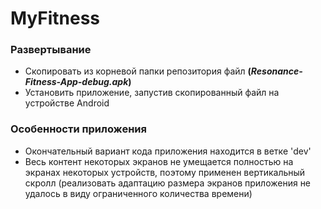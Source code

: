 # MyFitness

### Развертывание

- Скопировать из корневой папки репозитория файл **(_Resonance-Fitness-App-debug.apk_)**
- Установить приложение, запустив скопированный файл на устройстве Android

### Особенности приложения

- Окончательный вариант кода приложения находится в ветке 'dev'
- Весь контент некоторых экранов не умещается полностью на экранах некоторых устройств,
поэтому применен вертикальный скролл (реализовать адаптацию размера экранов приложения
не удалось в виду ограниченного количества времени)